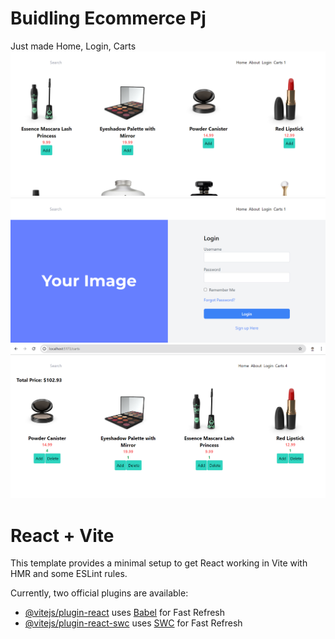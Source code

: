 # Buidling Ecommerce Pj

Just made Home, Login, Carts
![Logo](./assetsReadMe/Screenshot%202024-08-20%20095618.png)
![Logo](./assetsReadMe/Screenshot%202024-08-20%20095629.png)
![Logo](./assetsReadMe/Screenshot%202024-08-20%20095649.png)

# React + Vite

This template provides a minimal setup to get React working in Vite with HMR and some ESLint rules.

Currently, two official plugins are available:

- [@vitejs/plugin-react](https://github.com/vitejs/vite-plugin-react/blob/main/packages/plugin-react/README.md) uses [Babel](https://babeljs.io/) for Fast Refresh
- [@vitejs/plugin-react-swc](https://github.com/vitejs/vite-plugin-react-swc) uses [SWC](https://swc.rs/) for Fast Refresh
